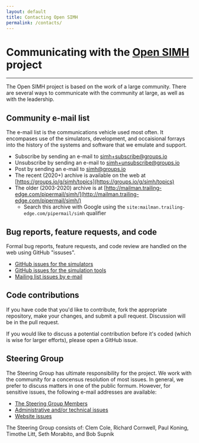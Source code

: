 ```yaml
---
layout: default
title: Contacting Open SIMH
permalink: /contacts/
---
```


# Communicating with the [Open SIMH](/) project

---

The Open SIMH project is based on the work of a large community.  There are
several ways to communicate with the community at large, as well as with
the leadership.

## Community e-mail list
The e-mail list is the communications vehicle used most often.  It encompases
use of the simulators, development, and occaisional forrays into the history
of the systems and software that we emulate and support.
 * Subscribe by sending an e-mail to [simh+subscribe@groups.io](mailto:simh+subscribe@groups.io)
 * Unsubscribe by sending an e-mail to [simh+unsubscribe@groups.io](mailto:simh+unsubscribe@groups.io)
 * Post by sending an e-mail to [simh@groups.io](mailto:simh@groups.io)
 * The recent (2020+) archive is available on the web at
[https://groups.io/g/simh/topics](https://groups.io/g/simh/topics)
 * The older (2003-2020) archive is at
[http://mailman.trailing-edge.com/pipermail/simh/](http://mailman.trailing-edge.com/pipermail/simh/)
   * Search this archive with Google using the
`site:mailman.trailing-edge.com/pipermail/simh` qualifier

## Bug reports, feature requests, and code
Formal bug reports, feature requests, and code review are handled on the web
using GitHub "issuses".
 * [GitHub issues for the simulators](https://github.com/{{site.simh_username}}/{{site.simh_reponame}}/issues)
 * [GitHub issues for the simulation tools](https://github.com/{{site.simh_username}}/{{site.simtools_reponame}}/issues)
 * [Mailing list issues by e-mail](mailto:simh+owner@groups.io)

## Code contributions
If you have code that you'd like to contribute, fork the appropriate repository,
make your changes, and submit a pull request.  Discussion will be in
the pull request.

If you would like to discuss a potential contribution before it's coded (which is
wise for larger efforts), please open a GitHub issue.

## Steering Group
The Steering Group has ultimate responsibility for the project.  We work with
the community for a concensus resolution of most issues.  In general, we
prefer to discuss matters in one of the public formum.  However, for
sensitive issues, the following e-mail addresses are available:
 * [The Steering Group Members](mailto:sg@opensimh.org)
 * [Administrative and/or technical issues](mailto:admin@opensimh.org)
 * [Website issues](mailto:webmaster@opensimh.org)

The Steering Group consists of: Clem Cole, Richard Cornwell, Paul Koning,
Timothe Litt, Seth Morabito, and Bob Supnik

